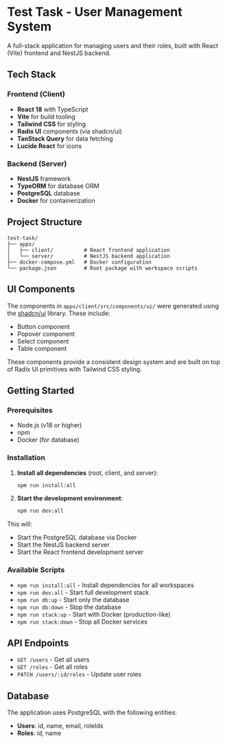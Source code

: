 # Test Task - User Management System

A full-stack application for managing users and their roles, built with React (Vite) frontend and NestJS backend.

## Tech Stack

### Frontend (Client)
- **React 18** with TypeScript
- **Vite** for build tooling
- **Tailwind CSS** for styling
- **Radix UI** components (via shadcn/ui)
- **TanStack Query** for data fetching
- **Lucide React** for icons

### Backend (Server)
- **NestJS** framework
- **TypeORM** for database ORM
- **PostgreSQL** database
- **Docker** for containerization

## Project Structure

```
test-task/
├── apps/
│   ├── client/          # React frontend application
│   └── server/          # NestJS backend application
├── docker-compose.yml   # Docker configuration
└── package.json         # Root package with workspace scripts
```

## UI Components

The components in `apps/client/src/components/ui/` were generated using the [shadcn/ui](https://ui.shadcn.com/) library. These include:

- Button component
- Popover component  
- Select component
- Table component

These components provide a consistent design system and are built on top of Radix UI primitives with Tailwind CSS styling.

## Getting Started

### Prerequisites

- Node.js (v18 or higher)
- npm
- Docker (for database)

### Installation

1. **Install all dependencies** (root, client, and server):
   ```bash
   npm run install:all
   ```

2. **Start the development environment**:
   ```bash
   npm run dev:all
   ```

This will:
- Start the PostgreSQL database via Docker
- Start the NestJS backend server
- Start the React frontend development server

### Available Scripts

- `npm run install:all` - Install dependencies for all workspaces
- `npm run dev:all` - Start full development stack
- `npm run db:up` - Start only the database
- `npm run db:down` - Stop the database
- `npm run stack:up` - Start with Docker (production-like)
- `npm run stack:down` - Stop all Docker services

## API Endpoints

- `GET /users` - Get all users
- `GET /roles` - Get all roles
- `PATCH /users/:id/roles` - Update user roles

## Database

The application uses PostgreSQL with the following entities:
- **Users**: id, name, email, roleIds
- **Roles**: id, name

